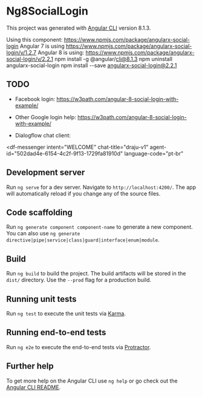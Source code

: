 # Ng8SocialLogin

This project was generated with [Angular CLI](https://github.com/angular/angular-cli) version 8.1.3.

Using this component: 
https://www.npmjs.com/package/angularx-social-login
Angular 7 is using https://www.npmjs.com/package/angularx-social-login/v/1.2.7
Angular 8 is using: https://www.npmjs.com/package/angularx-social-login/v/2.2.1 
npm install -g @angular/cli@8.1.3
npm uninstall angularx-social-login
npm install  --save angularx-social-login@2.2.1

## TODO

- Facebook login:
https://w3path.com/angular-8-social-login-with-example/

- Other Google login help:
https://w3path.com/angular-8-social-login-with-example/

- Dialogflow chat client:

<script src="https://www.gstatic.com/dialogflow-console/fast/messenger/bootstrap.js?v=1"></script>
<df-messenger
  intent="WELCOME"
  chat-title="draju-v1"
  agent-id="502dad4e-6154-4c2f-9f13-1729fa81910d"
  language-code="pt-br"
></df-messenger>

## Development server

Run `ng serve` for a dev server. Navigate to `http://localhost:4200/`. The app will automatically reload if you change any of the source files.

## Code scaffolding

Run `ng generate component component-name` to generate a new component. You can also use `ng generate directive|pipe|service|class|guard|interface|enum|module`.

## Build

Run `ng build` to build the project. The build artifacts will be stored in the `dist/` directory. Use the `--prod` flag for a production build.

## Running unit tests

Run `ng test` to execute the unit tests via [Karma](https://karma-runner.github.io).

## Running end-to-end tests

Run `ng e2e` to execute the end-to-end tests via [Protractor](http://www.protractortest.org/).

## Further help

To get more help on the Angular CLI use `ng help` or go check out the [Angular CLI README](https://github.com/angular/angular-cli/blob/master/README.md).
